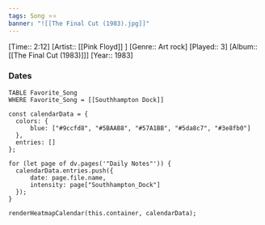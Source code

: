 ```yaml
---
tags: Song ⭐⭐ 
banner: "![[The Final Cut (1983).jpg]]"
---
```

[Time:: 2:12]
[Artist:: [[Pink Floyd]] ]
[Genre:: Art rock]
[Played:: 3]
[Album:: [[The Final Cut (1983)]]]
[Year:: 1983]
### Dates
````dataview
TABLE Favorite_Song
WHERE Favorite_Song = [[Southhampton Dock]]
````
  ```dataviewjs
const calendarData = { 
	colors: { 
		blue: ["#9ccfd8", "#5BAAB8", "#57A1BB", "#5da8c7", "#3e8fb0"] 
	}, 
	entries: [] 
}; 

for (let page of dv.pages('"Daily Notes"')) { 
	calendarData.entries.push({ 
		date: page.file.name, 
		intensity: page["Southhampton_Dock"]
	}); 
} 

renderHeatmapCalendar(this.container, calendarData);
```
